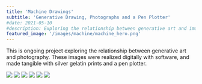 ```yaml
---
title: 'Machine Drawings'
subtitle: 'Generative Drawing, Photographs and a Pen Plotter'
#date: 2021-05-10
#description: Exploring the relationship between generative art and images.
featured_image: '/images/machine/machine_hero.png'
---
```


This is ongoing project exploring the relationship between generative art and photography. These images were realized digitally with software, and made tangible with silver gelatin prints and a pen plotter.

<img src ="/images/machine/machine_1.png"/>

<img src ="/images/machine/machine_2.png"/>

<img src ="/images/machine/machine_3.png"/>

<img src ="/images/machine/machine_4.png"/>

<img src ="/images/machine/machine_5.png"/>

<img src ="/images/machine/machine_6.png"/>
